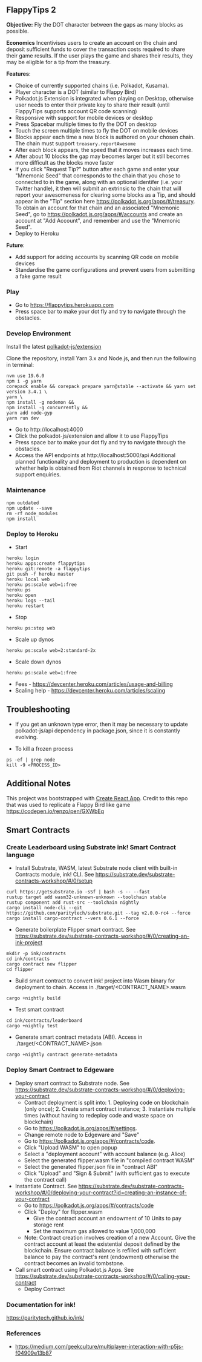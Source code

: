 ## FlappyTips 2

**Objective:** Fly the DOT character between the gaps as many blocks as possible. 

**Economics** Incentivises users to create an account on the chain and deposit sufficient funds to cover the transaction costs required to share their game results. If the user plays the game and shares their results, they may be eligible for a tip from the treasury.

**Features**:
* Choice of currently supported chains (i.e. Polkadot, Kusama).
* Player character is a DOT (similar to Flappy Bird)
* Polkadot.js Extension is integrated when playing on Desktop, otherwise user needs to enter their private key to share their result (until FlappyTips supports account QR code scanning)
* Responsive with support for mobile devices or desktop
* Press Spacebar multiple times to fly the DOT on desktop
* Touch the screen multiple times to fly the DOT on mobile devices
* Blocks appear each time a new block is authored on your chosen chain. The chain must support `treasury.reportAwesome`
* After each block appears, the speed that it moves increases each time.
* After about 10 blocks the gap may becomes larger but it still becomes more difficult as the blocks move faster
* If you click "Request Tip?" button after each game and enter your "Mnemonic Seed" that corresponds to the chain that you chose to connected to in the game, along with an optional identifer (i.e. your Twitter handle), it then will submit an extrinsic to the chain that will report your awesomeness for clearing some blocks as a Tip, and should appear in the "Tip" section here https://polkadot.js.org/apps/#/treasury. To obtain an account for that chain and an associated "Mnemonic Seed", go to https://polkadot.js.org/apps/#/accounts and create an account at "Add Account", and remember and use the "Mnemonic Seed".
* Deploy to Heroku

**Future**:
* Add support for adding accounts by scanning QR code on mobile devices
* Standardise the game configurations and prevent users from submitting a fake game result

### Play

* Go to https://flappytips.herokuapp.com
* Press space bar to make your dot fly and try to navigate through the obstacles.

### Develop Environment

Install the latest [polkadot-js/extension](https://github.com/polkadot-js/extension)

Clone the repository, install Yarn 3.x and Node.js, and then run the following in terminal:
```
nvm use 19.6.0
npm i -g yarn
corepack enable && corepack prepare yarn@stable --activate && yarn set version 3.4.1 \
yarn \
npm install -g nodemon &&
npm install -g concurrently &&
yarn add node-gyp
yarn run dev
```

* Go to http://localhost:4000
* Click the polkadot-js/extension and allow it to use FlappyTips
* Press space bar to make your dot fly and try to navigate through the obstacles.
* Access the API endpoints at http://localhost:5000/api 
Additional planned functionality and deployment to production is dependent on whether help is obtained from Riot channels in response to technical support enquiries.

### Maintenance

```
npm outdated
npm update --save
rm -rf node_modules
npm install
```

### Deploy to Heroku

* Start
```
heroku login
heroku apps:create flappytips
heroku git:remote -a flappytips
git push -f heroku master
heroku local web
heroku ps:scale web=1:free
heroku ps
heroku open
heroku logs --tail
heroku restart
```

* Stop
```
heroku ps:stop web
```

* Scale up dynos
```
heroku ps:scale web=2:standard-2x
```

* Scale down dynos
```
heroku ps:scale web=1:free
```

* Fees - https://devcenter.heroku.com/articles/usage-and-billing
* Scaling help - https://devcenter.heroku.com/articles/scaling

## Troubleshooting

* If you get an unknown type error, then it may be necessary to update polkadot-js/api dependency in package.json, since it is constantly evolving.

* To kill a frozen process
```
ps -ef | grep node
kill -9 <PROCESS_ID>
```

## Additional Notes

This project was bootstrapped with [Create React App](https://github.com/facebook/create-react-app).
Credit to this repo that was used to replicate a Flappy Bird like game https://codepen.io/renzo/pen/GXWbEq

## Smart Contracts

### Create Leaderboard using Substrate ink! Smart Contract language

* Install Substrate, WASM, latest Substrate node client with built-in Contracts module, ink! CLI.
See https://substrate.dev/substrate-contracts-workshop/#/0/setup
```
curl https://getsubstrate.io -sSf | bash -s -- --fast
rustup target add wasm32-unknown-unknown --toolchain stable
rustup component add rust-src --toolchain nightly
cargo install node-cli --git https://github.com/paritytech/substrate.git --tag v2.0.0-rc4 --force
cargo install cargo-contract --vers 0.6.1 --force
```

* Generate boilerplate Flipper smart contract.
See https://substrate.dev/substrate-contracts-workshop/#/0/creating-an-ink-project
```
mkdir -p ink/contracts
cd ink/contracts
cargo contract new flipper
cd flipper
```

* Build smart contract to convert ink! project into Wasm binary for deployment to chain.
Access in ./target/<CONTRACT_NAME>.wasm
```
cargo +nightly build
```

* Test smart contract
```
cd ink/contracts/leaderboard
cargo +nightly test
```

* Generate smart contract metadata (ABI).
Access in ./target/<CONTRACT_NAME>.json
```
cargo +nightly contract generate-metadata
```

### Deploy Smart Contract to Edgeware

* Deploy smart contract to Substrate node. See https://substrate.dev/substrate-contracts-workshop/#/0/deploying-your-contract
  * Contract deployment is split into: 1. Deploying code on blockchain (only once); 2. Create smart contract instance; 3. Instantiate multiple times (without having to redeploy code and waste space on blockchain)
  * Go to https://polkadot.js.org/apps/#/settings.
  * Change remote node to Edgeware and "Save"
  * Go to https://polkadot.js.org/apps/#/contracts/code.
  * Click "Upload WASM" to open popup
  * Select a "deployment account" with account balance (e.g. Alice)
  * Select the generated flipper.wasm file in "compiled contract WASM" 
  * Select the generated flipper.json file in "contract ABI"
  * Click "Upload" and "Sign & Submit" (with sufficient gas to execute the contract call)
* Instantiate Contract. See https://substrate.dev/substrate-contracts-workshop/#/0/deploying-your-contract?id=creating-an-instance-of-your-contract
  * Go to https://polkadot.js.org/apps/#/contracts/code
  * Click "Deploy" for flipper.wasm
    * Give the contract account an endowment of 10 Units to pay storage rent
    * Set the maximum gas allowed to value 1,000,000
  * Note: Contract creation involves creation of a new Account.
  Give the contract account at least the existential deposit defined by the blockchain.
  Ensure contract balance is refilled with sufficient balance to pay the contract's rent (endowment)
  otherwise the contract becomes an invalid tombstone.
* Call smart contract using Polkadot.js Apps. See https://substrate.dev/substrate-contracts-workshop/#/0/calling-your-contract
  * Deploy Contract

### Documentation for ink!

https://paritytech.github.io/ink/

### References

* https://medium.com/geekculture/multiplayer-interaction-with-p5js-f04909e13b87
